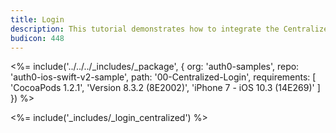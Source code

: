 ```yaml
---
title: Login
description: This tutorial demonstrates how to integrate the Centralized Login in your iOS Swift project to present a hosted Lock page.
budicon: 448
---
```


<%= include('../../../_includes/_package', {
  org: 'auth0-samples',
  repo: 'auth0-ios-swift-v2-sample',
  path: '00-Centralized-Login',
  requirements: [
    'CocoaPods 1.2.1',
    'Version 8.3.2 (8E2002)',
    'iPhone 7 - iOS 10.3 (14E269)'
  ]
}) %>

<%= include('_includes/_login_centralized') %>
